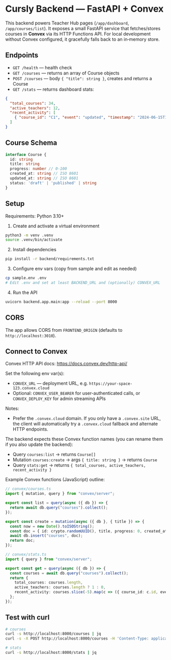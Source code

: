 # Cursly Backend — FastAPI + Convex

This backend powers Teacher Hub pages (`/app/dashboard`, `/app/courses/list`).
It exposes a small FastAPI service that fetches/stores courses in **Convex** via its HTTP Functions API.
For local development without Convex configured, it gracefully falls back to an in‑memory store.

## Endpoints

- `GET /health` — health check
- `GET /courses` — returns an array of Course objects
- `POST /courses` — body `{ "title": string }`, creates and returns a Course
- `GET /stats` — returns dashboard stats:

```json
{
  "total_courses": 34,
  "active_teachers": 12,
  "recent_activity": [
    { "course_id": "C1", "event": "updated", "timestamp": "2024-06-15T10:45:00Z" }
  ]
}
```

## Course Schema

```ts
interface Course {
  id: string
  title: string
  progress: number // 0-100
  created_at: string // ISO 8601
  updated_at: string // ISO 8601
  status: 'draft' | 'published' | string
}
```

## Setup

Requirements: Python 3.10+

1) Create and activate a virtual environment

```bash
python3 -m venv .venv
source .venv/bin/activate
```

2) Install dependencies

```bash
pip install -r backend/requirements.txt
```

3) Configure env vars (copy from sample and edit as needed)

```bash
cp sample.env .env
# Edit .env and set at least BACKEND_URL and (optionally) CONVEX_URL
```

4) Run the API

```bash
uvicorn backend.app.main:app --reload --port 8000
```

## CORS

The app allows CORS from `FRONTEND_ORIGIN` (defaults to `http://localhost:3010`).

## Connect to Convex

Convex HTTP API docs: https://docs.convex.dev/http-api/

Set the following env var(s):

- `CONVEX_URL` — deployment URL, e.g. `https://your-space-123.convex.cloud`
- Optional: `CONVEX_USER_BEARER` for user-authenticated calls, or `CONVEX_DEPLOY_KEY` for admin streaming APIs

Notes:
- Prefer the `.convex.cloud` domain. If you only have a `.convex.site` URL, the client will automatically try a `.convex.cloud` fallback and alternate HTTP endpoints.

The backend expects these Convex function names (you can rename them if you also update the backend):

- Query `courses:list` → returns `Course[]`
- Mutation `courses:create` → args `{ title: string }` → returns `Course`
- Query `stats:get` → returns `{ total_courses, active_teachers, recent_activity }`

Example Convex functions (JavaScript) outline:

```ts
// convex/courses.ts
import { mutation, query } from "convex/server";

export const list = query(async ({ db }) => {
  return await db.query("courses").collect();
});

export const create = mutation(async ({ db }, { title }) => {
  const now = new Date().toISOString();
  const doc = { id: crypto.randomUUID(), title, progress: 0, created_at: now, updated_at: now, status: 'draft' };
  await db.insert("courses", doc);
  return doc;
});
```

```ts
// convex/stats.ts
import { query } from "convex/server";

export const get = query(async ({ db }) => {
  const courses = await db.query("courses").collect();
  return {
    total_courses: courses.length,
    active_teachers: courses.length ? 1 : 0,
    recent_activity: courses.slice(-5).map(c => ({ course_id: c.id, event: 'updated', timestamp: c.updated_at }))
  };
});
```

## Test with curl

```bash
# courses
curl -s http://localhost:8000/courses | jq
curl -s -X POST http://localhost:8000/courses -H 'Content-Type: application/json' -d '{"title":"My first course"}' | jq

# stats
curl -s http://localhost:8000/stats | jq
```

